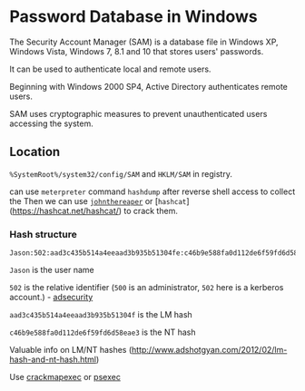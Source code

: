 # Password Database in Windows

The Security Account Manager (SAM) is a database file in Windows XP, Windows Vista, Windows 7, 8.1 and 10 that stores users' passwords.

It can be used to authenticate local and remote users.

Beginning with Windows 2000 SP4, Active Directory authenticates remote users.

SAM uses cryptographic measures to prevent unauthenticated users accessing the system.

## Location

`%SystemRoot%/system32/config/SAM` and `HKLM/SAM` in registry.

can use `meterpreter` command `hashdump` after reverse shell access to collect the
Then we can use [`johnthereaper`](https://www.openwall.com/john/)  or [`hashcat`] (<https://hashcat.net/hashcat/>) to crack them.

### Hash structure

```plain
Jason:502:aad3c435b514a4eeaad3b935b51304fe:c46b9e588fa0d112de6f59fd6d58eae3:::
```

`Jason` is the user name

`502` is the relative identifier (`500` is an administrator, `502` here is a kerberos account.) - [adsecurity](https://adsecurity.org/?p=483)

`aad3c435b514a4eeaad3b935b51304f` is the LM hash

`c46b9e588fa0d112de6f59fd6d58eae3` is the NT hash

Valuable info on LM/NT hashes (<http://www.adshotgyan.com/2012/02/lm-hash-and-nt-hash.html>)

Use [crackmapexec](https://github.com/byt3bl33d3r/CrackMapExec) or [psexec](https://learn.microsoft.com/en-us/sysinternals/downloads/psexec)
